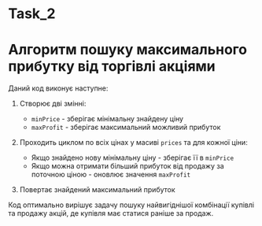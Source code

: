 # Task_2
# Алгоритм пошуку максимального прибутку від торгівлі акціями

Даний код виконує наступне:

1. Створює дві змінні:
   - `minPrice` - зберігає мінімальну знайдену ціну
   - `maxProfit` - зберігає максимальний можливий прибуток

2. Проходить циклом по всіх цінах у масиві `prices` та для кожної ціни:
   - Якщо знайдено нову мінімальну ціну - зберігає її в `minPrice`
   - Якщо можна отримати більший прибуток від продажу за поточною ціною - оновлює значення `maxProfit`

3. Повертає знайдений максимальний прибуток

Код оптимально вирішує задачу пошуку найвигіднішої комбінації купівлі та продажу акцій, де купівля має статися раніше за продаж.
